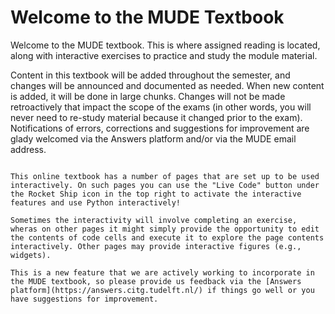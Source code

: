# Welcome to the MUDE Textbook

Welcome to the MUDE textbook. This is where assigned reading is located, along with interactive exercises to practice and study the module material.

Content in this textbook will be added throughout the semester, and changes will be announced and documented as needed. When new content is added, it will be done in large chunks. Changes will not be made retroactively that impact the scope of the exams (in other words, you will never need to re-study material because it changed prior to the exam). Notifications of errors, corrections and suggestions for improvement are glady welcomed via the Answers platform and/or via the MUDE email address.


````{admonition} Interactive Pages---Use Python in your Browser!
    
This online textbook has a number of pages that are set up to be used interactively. On such pages you can use the "Live Code" button under the Rocket Ship icon in the top right to activate the interactive features and use Python interactively!

Sometimes the interactivity will involve completing an exercise, wheras on other pages it might simply provide the opportunity to edit the contents of code cells and execute it to explore the page contents interactively. Other pages may provide interactive figures (e.g., widgets).

This is a new feature that we are actively working to incorporate in the MUDE textbook, so please provide us feedback via the [Answers platform](https://answers.citg.tudelft.nl/) if things go well or you have suggestions for improvement.
````